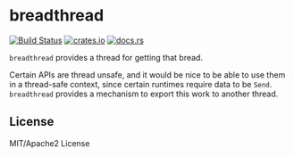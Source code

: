# breadthread

[![Build Status](https://dev.azure.com/jtnunley01/gui-tools/_apis/build/status/notgull.breadthread?branchName=master)](https://dev.azure.com/jtnunley01/gui-tools/_build/latest?definitionId=17&branchName=master) [![crates.io](https://img.shields.io/crates/v/breadthread)](https://crates.io/crates/breadthread) [![docs.rs](https://docs.rs/breadthread/badge.svg)](https://docs.rs/breadthread) 

`breadthread` provides a thread for getting that bread.

Certain APIs are thread unsafe, and it would be nice to be able to use them in a thread-safe
context, since certain runtimes require data to be `Send`. `breadthread` provides
a mechanism to export this work to another thread.

## License

MIT/Apache2 License
